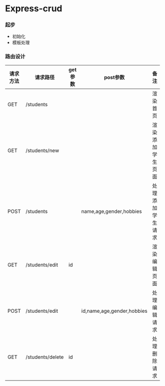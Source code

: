 # Express-crud

### 起步

- 初始化
- 模板处理

### 路由设计

| 请求方法 | 请求路径         | get参数 | post参数                   | 备注             |
| -------- | ---------------- | ------- | -------------------------- | :--------------- |
| GET      | /students        |         |                            | 渲染首页         |
| GET      | /students/new    |         |                            | 渲染添加学生页面 |
| POST     | /students        |         | name,age,gender,hobbies    | 处理添加学生请求 |
| GET      | /students/edit   | id      |                            | 渲染编辑页面     |
| POST     | /students/edit   |         | id,name,age,gender,hobbies | 处理编辑请求     |
| GET      | /students/delete | id      |                            | 处理删除请求     |

